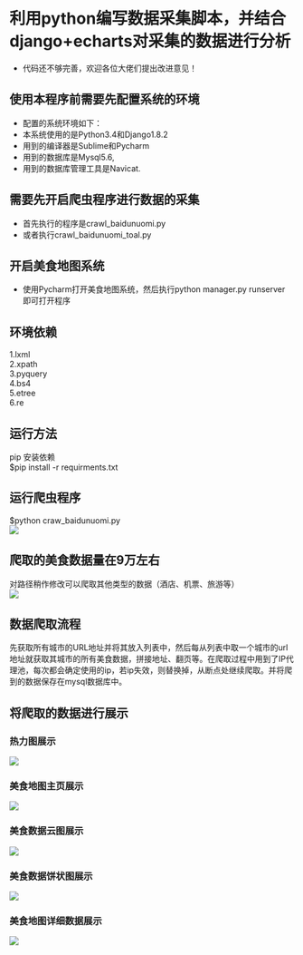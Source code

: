 # 利用python编写数据采集脚本，并结合django+echarts对采集的数据进行分析
* 代码还不够完善，欢迎各位大佬们提出改进意见！
## 使用本程序前需要先配置系统的环境
* 配置的系统环境如下：<br>
* 本系统使用的是Python3.4和Django1.8.2<br>
* 用到的编译器是Sublime和Pycharm<br>
* 用到的数据库是Mysql5.6,<br>
* 用到的数据库管理工具是Navicat.<br>
## 需要先开启爬虫程序进行数据的采集
* 首先执行的程序是crawl_baidunuomi.py<br>
* 或者执行crawl_baidunuomi_toal.py<br>
## 开启美食地图系统
* 使用Pycharm打开美食地图系统，然后执行python manager.py runserver 即可打开程序<br>
## 环境依赖
1.lxml<br>
2.xpath<br>
3.pyquery<br>
4.bs4<br>
5.etree<br>
6.re<br>
## 运行方法
pip 安装依赖<br> 
$pip install -r requirments.txt<br> 
## 运行爬虫程序
$python craw_baidunuomi.py<br>
![](https://github.com/Maxwellwk/FoodMapSpiderNM/blob/master/image/(CXPL~TMSS%24FVDI_L)PXQ3D.png)  
## 爬取的美食数据量在9万左右
对路径稍作修改可以爬取其他类型的数据（酒店、机票、旅游等）<br>
![](https://github.com/Maxwellwk/FoodMapSpiderNM/blob/master/image/data.jpg)
## 数据爬取流程
先获取所有城市的URL地址并将其放入列表中，然后每从列表中取一个城市的url地址就获取其城市的所有美食数据，拼接地址、翻页等。在爬取过程中用到了IP代理池，每次都会确定使用的ip，若ip失效，则替换掉，从断点处继续爬取。并将爬到的数据保存在mysql数据库中。
## 将爬取的数据进行展示
### 热力图展示
![](https://github.com/Maxwellwk/FoodMapSpiderNM/blob/master/image/%E5%9B%BE%E7%89%877.png)
### 美食地图主页展示
![](https://github.com/Maxwellwk/FoodMapSpiderNM/blob/master/image/%E5%9B%BE%E7%89%8713.png)
### 美食数据云图展示
![](https://github.com/Maxwellwk/FoodMapSpiderNM/blob/master/image/%E5%9B%BE%E7%89%879.png)
### 美食数据饼状图展示
![](https://github.com/Maxwellwk/FoodMapSpiderNM/blob/master/image/%E5%9B%BE%E7%89%8710.png)
### 美食地图详细数据展示
![](https://github.com/Maxwellwk/FoodMapSpiderNM/blob/master/image/%E5%9B%BE%E7%89%8711.png)

